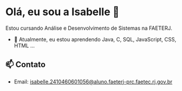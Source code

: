 # Olá, eu sou a Isabelle 👋

Estou cursando Análise e Desenvolvimento de Sistemas na FAETERJ.

- 🚀 Atualmente, eu estou aprendendo Java, C, SQL, JavaScript, CSS, HTML ...

## 📫 Contato
- Email: isabelle.2410460601056@aluno.faeterj-prc.faetec.rj.gov.br
